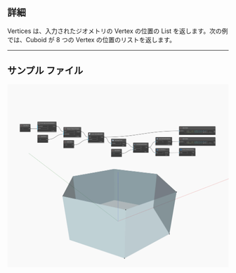 ## 詳細
Vertices は、入力されたジオメトリの Vertex の位置の List を返します。次の例では、Cuboid が 8 つの Vertex の位置のリストを返します。
___
## サンプル ファイル

![Vertices](./Autodesk.DesignScript.Geometry.Face.Vertices_img.jpg)

